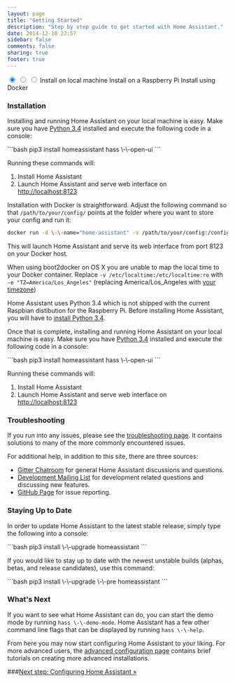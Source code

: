 ```yaml
---
layout: page
title: "Getting Started"
description: "Step by step guide to get started with Home Assistant."
date: 2014-12-18 22:57
sidebar: false
comments: false
sharing: true
footer: true
---
```


<div class='install-instructions-container'>
<input name='install-instructions' type='radio' id='normal-install' checked>
<input name='install-instructions' type='radio' id='raspberry-install'>
<input name='install-instructions' type='radio' id='docker-install'>
<label class='menu-selector normal' for='normal-install'>Install on local machine</label>
<label class='menu-selector raspberry' for='raspberry-install'>Install on a Raspberry Pi</label>
<label class='menu-selector docker' for='docker-install'>Install using Docker</label>


<h3>Installation</h3>


<div class='install-instructions normal'>
Installing and running Home Assistant on your local machine is easy. Make sure you have <a href='https://www.python.org/downloads/' target="_blank">Python 3.4</a> installed and execute the following code in a console:

<p>
```bash
pip3 install homeassistant
hass \-\-open-ui
```
</p>
<p>Running these commands will:</p>
<ol>
<li>Install Home Assistant</li>
<li>Launch Home Assistant and serve web interface on <a href='http://localhost:8123' target="_blank">http://localhost:8123</a></li>
</ol>
</div> <!-- INSTALL-INSTRUCTIONS NORMAL -->


<div class='install-instructions docker'>
<p>Installation with Docker is straightforward. Adjust the following command so that <code>/path/to/your/config/</code> points at the folder where you want to store your config and run it:</p>

```bash
docker run -d \-\-name="home-assistant" -v /path/to/your/config:/config -v /etc/localtime:/etc/localtime:ro \-\-net=host balloob/home-assistant
```

<p>This will launch Home Assistant and serve its web interface from port 8123 on your Docker host.</p>

<p class='note'>
When using boot2docker on OS X you are unable to map the local time to your Docker container. Replace <code>-v /etc/localtime:/etc/localtime:ro</code> with <code>-e "TZ=America/Los_Angeles"</code> (replacing America/Los_Angeles with <a href='http://en.wikipedia.org/wiki/List_of_tz_database_time_zones' target="_blank">your timezone</a>)
</p>
</div> <!-- INSTALL-INSTRUCTIONS DOCKER -->


<div class='install-instructions raspberry'>
<p>Home Assistant uses Python 3.4 which is not shipped with the current Raspbian distibution for the Raspberry Pi. Before installing Home Assistant, you will have to <a href="http://depado.markdownblog.com/2015-03-12-short-tutorial-raspbian-python3-4-rpi-gpio" target="_blank">install Python 3.4</a>.

Once that is complete, installing and running Home Assistant on your local machine is easy. Make sure you have <a href='https://www.python.org/downloads/' target="_blank">Python 3.4</a> installed and execute the following code in a console:

<p>
```bash
pip3 install homeassistant
hass \-\-open-ui
```
</p>
<p>Running these commands will:</p>
<ol>
<li>Install Home Assistant</li>
<li>Launch Home Assistant and serve web interface on <a href='http://localhost:8123' target="_blank">http://localhost:8123</a></li>
</ol>
</div> <!-- INSTALL-INSTRUCTIONS RASPBERRY -->


<h3>Troubleshooting</h3>

<p>If you run into any issues, please see the <a href='{{site_root}}/getting-started/troubleshooting.html'>troubleshooting page</a>. It contains solutions to many of the more commonly encountered issues.</p>

<p>For additional help, in addition to this site, there are three sources:
<ul>
<li><a href="https://gitter.im/balloob/home-assistant" target="_blank">Gitter Chatroom</a> for general Home Assistant discussions and questions.</li>
<li><a href="https://groups.google.com/forum/#!forum/home-assistant-dev" target="_blank">Development Mailing List</a> for development related questions and discussing new features.</li>
<li><a href="https://github.com/balloob/home-assistant" target="_blank">GitHub Page</a> for issue reporting.</li>
</ul>
</p>

<h3>Staying Up to Date</h3>
<p>In order to update Home Assistant to the latest stable release, simply type the following into a console:</p>
```bash
pip3 install \-\-upgrade homeassistant
```
<p>If you would like to stay up to date with the newest unstable builds (alphas, betas, and release candidates), use this command:</p>
```bash
pip3 install \-\-upgrade \-\-pre homeassistant
```

<h3>What's Next</h3>
<p>If you want to see what Home Assistant can do, you can start the demo mode by running <code>hass \-\-demo-mode</code>. Home Assistant has a few other command line flags that can be displayed by running <code>hass \-\-help</code>.</p>
<p>From here you may now start configuring Home Assistant to your liking. For more advanced users, the <a href='{{site_root}}/getting-started/advanced.html'>advanced configuration page</a> contains brief tutorials on creating more advanced installations.</p>


###[Next step: Configuring Home Assistant &raquo;](/getting-started/configuration.html)
